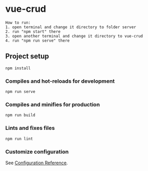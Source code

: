 # vue-crud

```
How to run:
1. open terminal and change it directory to folder server
2. run "npm start" there
3. open another terminal and change it directory to vue-crud
4. run "npm run serve" there
```

## Project setup

```
npm install
```

### Compiles and hot-reloads for development

```
npm run serve
```

### Compiles and minifies for production

```
npm run build
```

### Lints and fixes files

```
npm run lint
```

### Customize configuration

See [Configuration Reference](https://cli.vuejs.org/config/).
